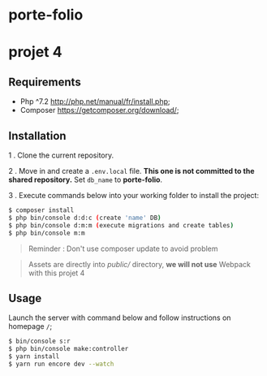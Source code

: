 # porte-folio
projet 4
=====================
Requirements
------------

  * Php ^7.2    http://php.net/manual/fr/install.php;
  * Composer    https://getcomposer.org/download/;

Installation
------------

1 . Clone the current repository.

2 . Move in and create a `.env.local` file. 
**This one is not committed to the shared repository.**
Set `db_name` to **porte-folio**.
 
3 . Execute commands below into your working folder to install the project:

```bash
$ composer install
$ php bin/console d:d:c (create 'name' DB)
$ php bin/console d:m:m (execute migrations and create tables)
$ php bin/console m:m
```
> Reminder : Don't use composer update to avoid problem

> Assets are directly into *public/* directory, **we will not use** Webpack with this projet 4


Usage
-----

Launch the server with command below and follow instructions on homepage `/`;

```bash
$ bin/console s:r
$ php bin/console make:controller
$ yarn install
$ yarn run encore dev --watch
